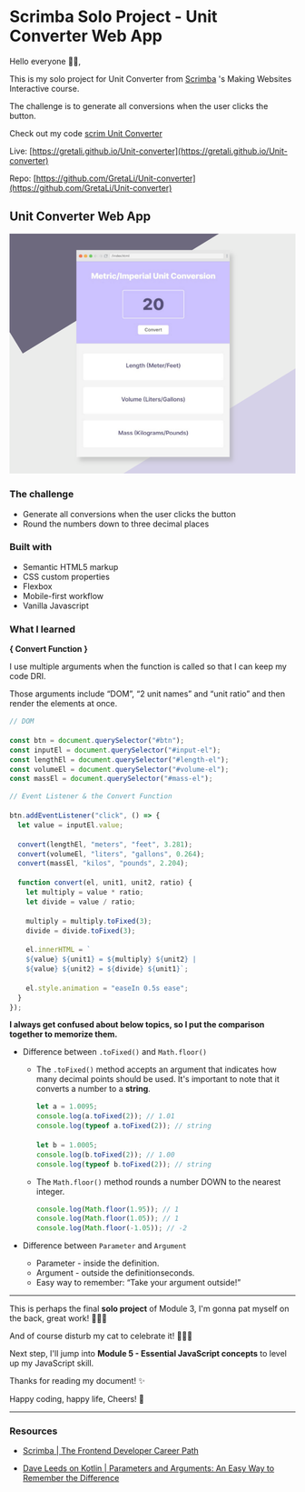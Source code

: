 # Scrimba Solo Project - Unit Converter Web App

Hello everyone 👋🏼,

This is my solo project for Unit Converter from [Scrimba](https://scrimba.com/learn/frontend) 's Making Websites Interactive course.

The challenge is to generate all conversions when the user clicks the button.

Check out my code [scrim Unit Converter](https://scrimba.com/scrim/co4e54510ade41a1b641a2699)

Live: [https://gretali.github.io/Unit-converter](https://gretali.github.io/Unit-converter)

Repo: [https://github.com/GretaLi/Unit-converter](https://github.com/GretaLi/Unit-converter)

## Unit Converter Web App

![](./screenshot.png)

### The challenge

- Generate all conversions when the user clicks the button
- Round the numbers down to three decimal places

### Built with

- Semantic HTML5 markup
- CSS custom properties
- Flexbox
- Mobile-first workflow
- Vanilla Javascript

### What I learned

**{ Convert Function }**

I use multiple arguments when the function is called so that I can keep my code DRI.

Those arguments include “DOM”, “2 unit names” and “unit ratio” and then render the elements at once.

```js
// DOM

const btn = document.querySelector("#btn");
const inputEl = document.querySelector("#input-el");
const lengthEl = document.querySelector("#length-el");
const volumeEl = document.querySelector("#volume-el");
const massEl = document.querySelector("#mass-el");
```

```js
// Event Listener & the Convert Function

btn.addEventListener("click", () => {
  let value = inputEl.value;

  convert(lengthEl, "meters", "feet", 3.281);
  convert(volumeEl, "liters", "gallons", 0.264);
  convert(massEl, "kilos", "pounds", 2.204);

  function convert(el, unit1, unit2, ratio) {
    let multiply = value * ratio;
    let divide = value / ratio;

    multiply = multiply.toFixed(3);
    divide = divide.toFixed(3);

    el.innerHTML = `
    ${value} ${unit1} = ${multiply} ${unit2} | 
    ${value} ${unit2} = ${divide} ${unit1}`;

    el.style.animation = "easeIn 0.5s ease";
  }
});
```

**I always get confused about below topics, so I put the comparison together to memorize them.**

- Difference between `.toFixed()` and `Math.floor()`

  - The `.toFixed()` method accepts an argument that indicates how many decimal points should be used. It's important to note that it converts a number to a **string**.

    ```js
    let a = 1.0095;
    console.log(a.toFixed(2)); // 1.01
    console.log(typeof a.toFixed(2)); // string

    let b = 1.0005;
    console.log(b.toFixed(2)); // 1.00
    console.log(typeof b.toFixed(2)); // string
    ```

  - The `Math.floor()` method rounds a number DOWN to the nearest integer.

    ```js
    console.log(Math.floor(1.95)); // 1
    console.log(Math.floor(1.05)); // 1
    console.log(Math.floor(-1.05)); // -2
    ```

- Difference between `Parameter` and `Argument`
  - Parameter - inside the definition.
  - Argument - outside the definitionseconds.
  - Easy way to remember: “Take your argument outside!”

---

This is perhaps the final **solo project** of Module 3, I'm gonna pat myself on the back, great work! 🎉🎉🥳

And of course disturb my cat to celebrate it! 🤗🤗🙀

Next step, I'll jump into **Module 5 - Essential JavaScript concepts** to level up my JavaScript skill.

Thanks for reading my document! ✨

Happy coding, happy life, Cheers! 💫

---

### Resources

- [Scrimba | The Frontend Developer Career Path](https://scrimba.com/learn/frontend/)

- [Dave Leeds on Kotlin | Parameters and Arguments: An Easy Way to Remember the Difference](https://typealias.com/guides/parameters-arguments/)
